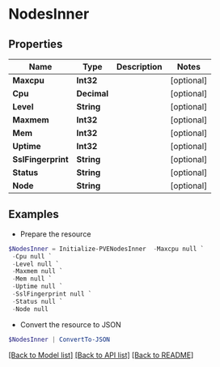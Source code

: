 # NodesInner
## Properties

Name | Type | Description | Notes
------------ | ------------- | ------------- | -------------
**Maxcpu** | **Int32** |  | [optional] 
**Cpu** | **Decimal** |  | [optional] 
**Level** | **String** |  | [optional] 
**Maxmem** | **Int32** |  | [optional] 
**Mem** | **Int32** |  | [optional] 
**Uptime** | **Int32** |  | [optional] 
**SslFingerprint** | **String** |  | [optional] 
**Status** | **String** |  | [optional] 
**Node** | **String** |  | [optional] 

## Examples

- Prepare the resource
```powershell
$NodesInner = Initialize-PVENodesInner  -Maxcpu null `
 -Cpu null `
 -Level null `
 -Maxmem null `
 -Mem null `
 -Uptime null `
 -SslFingerprint null `
 -Status null `
 -Node null
```

- Convert the resource to JSON
```powershell
$NodesInner | ConvertTo-JSON
```

[[Back to Model list]](../README.md#documentation-for-models) [[Back to API list]](../README.md#documentation-for-api-endpoints) [[Back to README]](../README.md)

